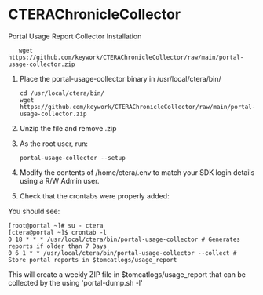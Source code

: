 # CTERAChronicleCollector
Portal Usage Report Collector Installation

       wget https://github.com/keywork/CTERAChronicleCollector/raw/main/portal-usage-collector.zip
1. Place the portal-usage-collector binary in /usr/local/ctera/bin/

       cd /usr/local/ctera/bin/
       wget https://github.com/keywork/CTERAChronicleCollector/raw/main/portal-usage-collector.zip
2. Unzip the file and remove .zip
3. As the root user, run:

       portal-usage-collector --setup
4. Modify the contents of /home/ctera/.env to match your SDK login details using a R/W Admin user.
5. Check that the crontabs were properly added:
  
	
 	

You should see:

 	[root@portal ~]# su - ctera
	[ctera@portal ~]$ crontab -l
	0 18 * * * /usr/local/ctera/bin/portal-usage-collector # Generates reports if older than 7 Days
	0 6 1 * * /usr/local/ctera/bin/portal-usage-collector --collect # Store portal reports in $tomcatlogs/usage_report


This will create a weekly ZIP file in $tomcatlogs/usage_report that can be collected by the using 'portal-dump.sh -l'
